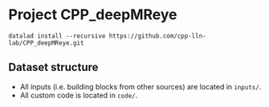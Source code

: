 # Project CPP_deepMReye

```
datalad install --recursive https://github.com/cpp-lln-lab/CPP_deepMReye.git
```

## Dataset structure

- All inputs (i.e. building blocks from other sources) are located in
  `inputs/`.
- All custom code is located in `code/`.
